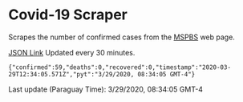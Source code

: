 # Covid-19 Scraper

Scrapes the number of confirmed cases from the [MSPBS](https://www.mspbs.gov.py/covid-19.php) web page.

[JSON Link](https://jmayalag.github.io/covid19-scrape/cases.json)
Updated every 30 minutes.
```
{"confirmed":59,"deaths":0,"recovered":0,"timestamp":"2020-03-29T12:34:05.571Z","pyt":"3/29/2020, 08:34:05 GMT-4"}
```
Last update (Paraguay Time): 3/29/2020, 08:34:05 GMT-4